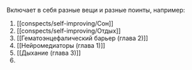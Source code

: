 Включает в себя разные вещи и разные поинты, например:
1) [[conspects/self-improving/Сон]]
2) [[conspects/self-improving/Отдых]]
3) [[Гематоэнцефалический барьер (глава 2)]]
4) [[Нейромедиаторы (глава 1)]]
5) [[Дыхание (глава 3)]]
6) 